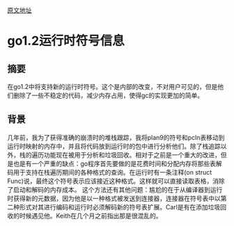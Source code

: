 [原文地址](https://docs.google.com/document/d/1lyPIbmsYbXnpNj57a261hgOYVpNRcgydurVQIyZOz_o/pub)
# go1.2运行时符号信息
## 摘要
在go1.2中将支持新的运行时符号。这个是内部的改变，不对用户可见的，但是他们删除了一些不稳定的代码，减少内存占用，使得gc的实现更加的简单。
## 背景
几年前，我为了获得准确的崩溃时的堆栈跟踪，我将plan9的符号和pcln表移动到运行时映射的内存中，并且将代码放到运行时的包中进行分析他们。除了栈追踪以外，栈的遍历功能现在被用于分析和垃圾回收。相对于之前是一个重大的改进，但是也是有一个严重的缺点：go程序首先要做的是花费时间和分配内存将那些表解码用于支持在栈遍历期间的各种格式的查询。在运行时有一条注释(on struct Func)说，最终这个符号表示应该接近这种格式。这样就可以直接读取表格，消除了启动和解码的内存成本。
这个方法还有其他问题：尴尬的在于从编译器到运行时获得新的元数据，因为他是以一种格式被发送到连接器，连接器在符号表中以第二种形式对其进行编码和运行时必须解码新的符号表扩展。Carl是有在添加垃圾回收的时候遇见他。Keith在几个月之前指出那是很混乱的。

















